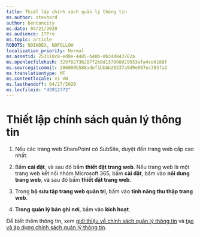 ```yaml
---
title: Thiết lập chính sách quản lý thông tin
ms.author: stevhord
author: bentoncity
ms.date: 04/21/2020
ms.audience: ITPro
ms.topic: article
ROBOTS: NOINDEX, NOFOLLOW
localization_priority: Normal
ms.assetid: 253110c8-ed8e-4485-b40b-0b344843762a
ms.openlocfilehash: 329f8273b287f2b8d137098d29933afa4ce6188f
ms.sourcegitcommit: 286000b588adef1bbbb28337a9d9e087ec783fa2
ms.translationtype: MT
ms.contentlocale: vi-VN
ms.lasthandoff: 04/27/2020
ms.locfileid: "43912772"
---
```

# <a name="set-up-information-management-policies"></a>Thiết lập chính sách quản lý thông tin

1. Nếu các trang web SharePoint có SubSite, duyệt đến trang web cấp cao nhất.
    
2. Bấm **cài đặt**, và sau đó bấm **thiết đặt trang web**. Nếu trang web là một trang web kết nối nhóm Microsoft 365, bấm **cài đặt**, bấm vào **nội dung trang web**, và sau đó bấm **thiết đặt trang web**.
    
3. Trong **bộ sưu tập trang web quản trị**, bấm vào **tính năng thu thập trang web**.
    
4. **Trong quản lý bản ghi nơi**, bấm vào **kích hoạt**.
    
Để biết thêm thông tin, xem [giới thiệu về chính sách quản lý thông tin](https://go.microsoft.com/fwlink/?linkid=404239) và [tạo và áp dụng chính sách quản lý thông tin](https://go.microsoft.com/fwlink/?linkid=2003916).
  

